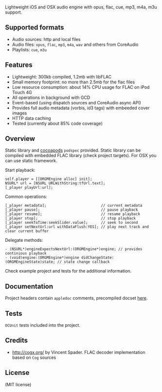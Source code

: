 Lightweight iOS and OSX audio engine with opus, flac, cue, mp3, m4a, m3u support.

Supported formats
-------

  * Audio sources: http and local files
  * Audio files: `opus`, `flac`, `mp3`, `m4a`, `wav` and others from CoreAudio
  * Playlists: `cue`, `m3u`


Features
-------

- Lightweight: 300kb compiled, 1.2mb with libFLAC
- Small memory footprint: no more than 2.5mb for the flac files
- Low resource consumption: about 14% CPU usage for FLAC on iPod Touch 4G
- All operations in background with GCD
- Event-based (using dispatch sources and CoreAudio async API)
- Provides full audio metadata (vorbis, id3 tags) with embeeded cover images
- HTTP data caching
- Tested (currently about 85% code coverage)

Overview
-------

 Static library and [cocoapods](cocoapods.org) `podspec` provided. Static library can be compiled with embedded FLAC library (check project targets). For OSX you can use static framework.

 Start playback:

    self.player = [[ORGMEngine alloc] init];
    NSURL* url = [NSURL URLWithString:tfUrl.text];
    [_player playUrl:url];

Common operations:

    [_player metadata];                         // current metadata
    [_player pause];                            // pause playback
    [_player resume];                           // resume playback
    [_player stop];                             // stop playback
    [_player seekToTime:seekSlider.value];      // seek to second
    [_player setNextUrl:url withDataFlush:YES]; // play next track and clear current buffer

Delegate methods:

    - (NSURL*)engineExpectsNextUrl:(ORGMEngine*)engine; // provides continious playback
    - (void)engine:(ORGMEngine*)engine didChangeState:(ORGMEngineState)state; // state change callback

 Check example project and tests for the additional information.

Documentation
-------

Project headers contain `appledoc` comments, precompiled docset [here](http://ap4y.github.com/OrigamiEngine/Documentation/index.html).

Tests
-------

`OCUnit` tests included into the project.

Credits
-------

- http://cogx.org/ by Vincent Spader. FLAC decoder implementation based on `Cog` sources

License
-------
(MIT license)
